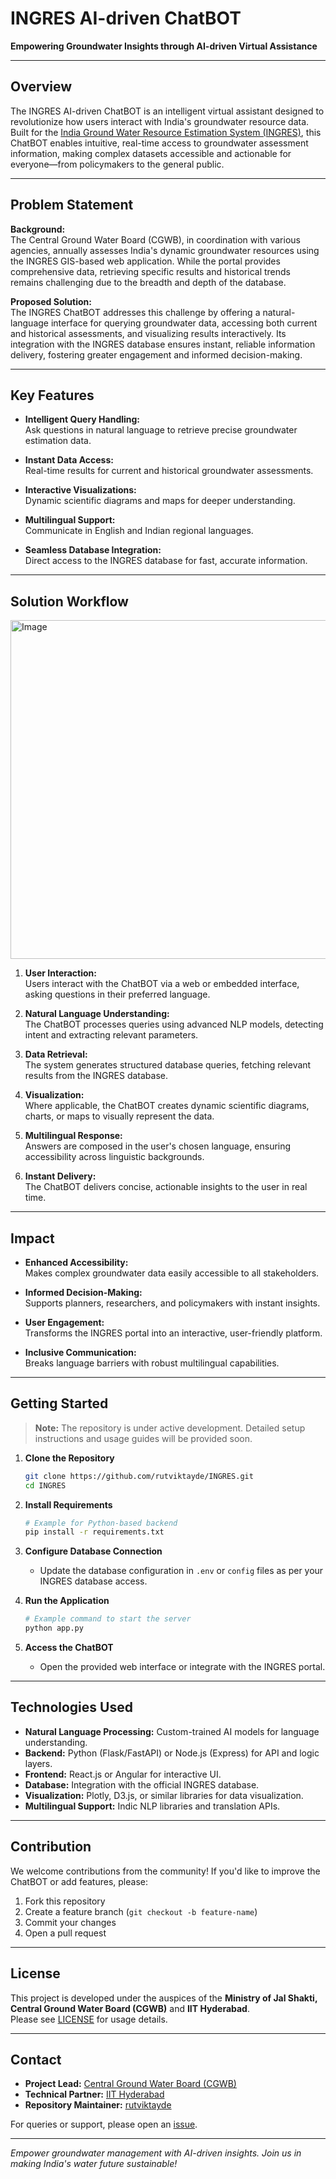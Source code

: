 # INGRES AI-driven ChatBOT

**Empowering Groundwater Insights through AI-driven Virtual Assistance**

---

## Overview

The INGRES AI-driven ChatBOT is an intelligent virtual assistant designed to revolutionize how users interact with India's groundwater resource data. Built for the [India Ground Water Resource Estimation System (INGRES)](https://ingres.iith.ac.in/home), this ChatBOT enables intuitive, real-time access to groundwater assessment information, making complex datasets accessible and actionable for everyone—from policymakers to the general public.

---

## Problem Statement

**Background:**  
The Central Ground Water Board (CGWB), in coordination with various agencies, annually assesses India's dynamic groundwater resources using the INGRES GIS-based web application. While the portal provides comprehensive data, retrieving specific results and historical trends remains challenging due to the breadth and depth of the database.

**Proposed Solution:**  
The INGRES ChatBOT addresses this challenge by offering a natural-language interface for querying groundwater data, accessing both current and historical assessments, and visualizing results interactively. Its integration with the INGRES database ensures instant, reliable information delivery, fostering greater engagement and informed decision-making.

---

## Key Features

- **Intelligent Query Handling:**  
  Ask questions in natural language to retrieve precise groundwater estimation data.

- **Instant Data Access:**  
  Real-time results for current and historical groundwater assessments.

- **Interactive Visualizations:**  
  Dynamic scientific diagrams and maps for deeper understanding.

- **Multilingual Support:**  
  Communicate in English and Indian regional languages.

- **Seamless Database Integration:**  
  Direct access to the INGRES database for fast, accurate information.

---

## Solution Workflow


<img width="1217" height="542" alt="Image" src="https://github.com/user-attachments/assets/08abc3e0-a71f-431c-8d92-01f0b74b41cd" />


1. **User Interaction:**  
   Users interact with the ChatBOT via a web or embedded interface, asking questions in their preferred language.

2. **Natural Language Understanding:**  
   The ChatBOT processes queries using advanced NLP models, detecting intent and extracting relevant parameters.

3. **Data Retrieval:**  
   The system generates structured database queries, fetching relevant results from the INGRES database.

4. **Visualization:**  
   Where applicable, the ChatBOT creates dynamic scientific diagrams, charts, or maps to visually represent the data.

5. **Multilingual Response:**  
   Answers are composed in the user's chosen language, ensuring accessibility across linguistic backgrounds.

6. **Instant Delivery:**  
   The ChatBOT delivers concise, actionable insights to the user in real time.

---

## Impact

- **Enhanced Accessibility:**  
  Makes complex groundwater data easily accessible to all stakeholders.

- **Informed Decision-Making:**  
  Supports planners, researchers, and policymakers with instant insights.

- **User Engagement:**  
  Transforms the INGRES portal into an interactive, user-friendly platform.

- **Inclusive Communication:**  
  Breaks language barriers with robust multilingual capabilities.

---

## Getting Started

> **Note:** The repository is under active development. Detailed setup instructions and usage guides will be provided soon.

1. **Clone the Repository**

   ```bash
   git clone https://github.com/rutviktayde/INGRES.git
   cd INGRES
   ```

2. **Install Requirements**

   ```bash
   # Example for Python-based backend
   pip install -r requirements.txt
   ```

3. **Configure Database Connection**

   - Update the database configuration in `.env` or `config` files as per your INGRES database access.

4. **Run the Application**

   ```bash
   # Example command to start the server
   python app.py
   ```

5. **Access the ChatBOT**
   - Open the provided web interface or integrate with the INGRES portal.

---

## Technologies Used

- **Natural Language Processing:** Custom-trained AI models for language understanding.
- **Backend:** Python (Flask/FastAPI) or Node.js (Express) for API and logic layers.
- **Frontend:** React.js or Angular for interactive UI.
- **Database:** Integration with the official INGRES database.
- **Visualization:** Plotly, D3.js, or similar libraries for data visualization.
- **Multilingual Support:** Indic NLP libraries and translation APIs.

---

## Contribution

We welcome contributions from the community! If you'd like to improve the ChatBOT or add features, please:

1. Fork this repository
2. Create a feature branch (`git checkout -b feature-name`)
3. Commit your changes
4. Open a pull request

---

## License

This project is developed under the auspices of the **Ministry of Jal Shakti, Central Ground Water Board (CGWB)** and **IIT Hyderabad**.  
Please see [LICENSE](LICENSE) for usage details.

---

## Contact

- **Project Lead:** [Central Ground Water Board (CGWB)](http://cgwb.gov.in/)
- **Technical Partner:** [IIT Hyderabad](https://iith.ac.in/)
- **Repository Maintainer:** [rutviktayde](https://github.com/rutviktayde)

For queries or support, please open an [issue](https://github.com/rutviktayde/INGRES/issues).

---

_Empower groundwater management with AI-driven insights. Join us in making India's water future sustainable!_
